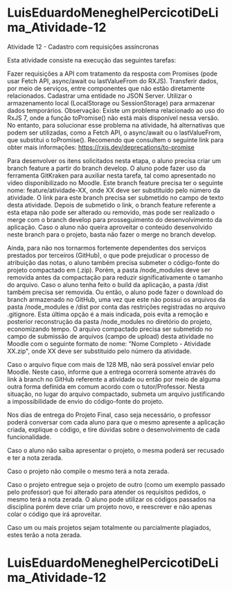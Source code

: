 # LuisEduardoMeneghelPercicotiDeLima_Atividade-12

Atividade 12 - Cadastro com requisições assíncronas

Esta atividade consiste na execução das seguintes tarefas:

Fazer requisições a API com tratamento da resposta com Promises (pode usar Fetch API, async/await ou lastValueFrom do RXJS).
Transferir dados, por meio de serviços, entre componentes que não estão diretamente relacionados.
Cadastrar uma entidade no JSON Server.
Utilizar o armazenamento local (LocalStorage ou SessionStorage) para armazenar dados temporários.
Observação: Existe um problema relacionado ao uso do RxJS 7, onde a função toPromise() não está mais disponível nessa versão. No entanto, para solucionar esse problema na atividade, há alternativas que podem ser utilizadas, como a Fetch API, o async/await ou o lastValueFrom, que substitui o toPromise(). Recomendo que consultem o seguinte link para obter mais informações: https://rxjs.dev/deprecations/to-promise

Para desenvolver os itens solicitados nesta etapa, o aluno precisa criar um branch feature a partir do branch develop. O aluno pode fazer uso da ferramenta GitKraken para auxiliar nesta tarefa, tal como apresentado no vídeo disponibilizado no Moodle. Este branch feature precisa ter o seguinte nome: feature/atividade-XX, onde XX deve ser substituído pelo número da atividade. O link para este branch precisa ser submetido no campo de texto desta atividade. Depois de submetido o link, o branch feature referente a esta etapa não pode ser alterado ou removido, mas pode ser realizado o merge com o branch develop para prosseguimento do desenvolvimento da aplicação. Caso o aluno não queira aproveitar o conteúdo desenvolvido neste branch para o projeto, basta não fazer o merge no branch develop. 

Ainda, para não nos tornarmos fortemente dependentes dos serviços prestados por terceiros (GitHub), o que pode prejudicar o processo de atribuição das notas, o aluno também precisa submeter o código-fonte do projeto compactado em (.zip). Porém, a pasta /node_modules deve ser removida antes da compactação para reduzir significativamente o tamanho do arquivo. Caso o aluno tenha feito o build da aplicação, a pasta /dist também precisa ser removida. Ou então, o aluno pode fazer o download do branch armazenado no GitHub, uma vez que este não possui os arquivos da pasta /node_modules e /dist por conta das restrições registradas no arquivo .gitignore. Esta última opção é a mais indicada, pois evita a remoção e posterior reconstrução da pasta /node_modules no diretório do projeto, economizando tempo. 
O arquivo compactado precisa ser submetido no campo de submissão de arquivos (campo de upload) desta atividade no Moodle com o seguinte formato de nome: "Nome Completo - Atividade XX.zip", onde XX deve ser substituído pelo número da atividade. 

Caso o arquivo fique com mais de 128 MB, não será possível enviar pelo Moodle. Neste caso, informe que a entrega ocorrerá somente através do link à branch no GitHub referente a atividade ou então por meio de alguma outra forma definida em comum acordo com o tutor/Professor. Nesta situação, no lugar do arquivo compactado, submeta um arquivo justificando a impossibilidade de envio do código-fonte do projeto.

Nos dias de entrega do Projeto Final, caso seja necessário, o professor poderá conversar com cada aluno para que o mesmo apresente a aplicação criada, explique o código, e tire dúvidas sobre o desenvolvimento de cada funcionalidade.

Caso o aluno não saiba apresentar o projeto, o mesma poderá ser recusado e ter a nota zerada.

Caso o projeto não compile o mesmo terá a nota zerada.

Caso o projeto entregue seja o projeto de outro (como um exemplo passado pelo professor) que foi alterado para atender os requisitos pedidos, o mesmo terá a nota zerada. O aluno pode utilizar os códigos passados na disciplina porém deve criar um projeto novo, e reescrever e não apenas colar o código que irá aproveitar.

Caso um ou mais projetos sejam totalmente ou parcialmente plagiados, estes terão a nota zerada.
# LuisEduardoMeneghelPercicotiDeLima_Atividade-12
